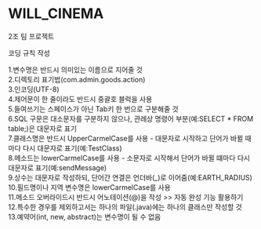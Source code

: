 # WILL_CINEMA
2조 팀 프로젝트

코딩 규칙 작성

1.변수명은 반드시 의미있는 이름으로 지어줄 것 <br>
2.디렉토리 표기법(com.admin.goods.action) <br>
3.인코딩(UTF-8) <br>
4.제어문이 한 줄이라도 반드시 중괄호 블럭을 사용 <br>
5.들여쓰기는 스페이스가 아닌 Tab키 한 번으로 구분해줄 것 <br>
6.SQL 구문은 대소문자를 구분하지 않으나, 관례상 명령어 부분(예:SELECT * FROM table;)은 대문자로 표기 <br>
7.클래스명은 반드시 UpperCarmelCase를 사용 - 대문자로 시작하고 단어가 바뀔 때마다 다시 대문자로 표기(예:TestClass) <br>
8.메소드는 lowerCarmelCase를 사용 - 소문자로 시작해서 단어가 바뀔 떄마다 다시 대문자로 표기(예:sendMessage) <br>
9.상수는 대문자로 작성하되, 단어간 연결은 언더바(_)로 이어줌(예:EARTH_RADIUS) <br>
10.필드명이나 지역 변수명은 lowerCarmelCase를 사용 <br>
11.메소드 오버라이드시 반드시 어노테이션(@)을 작성 >> 자동 완성 기능 활용하기 <br>
12.특수한 경우를 제외하고서는 하나의 파일(.java)에는 하나의 클래스만 작성할 것 <br>
13.예약어(int, new, abstract)는 변수명이 될 수 없음 <br>
